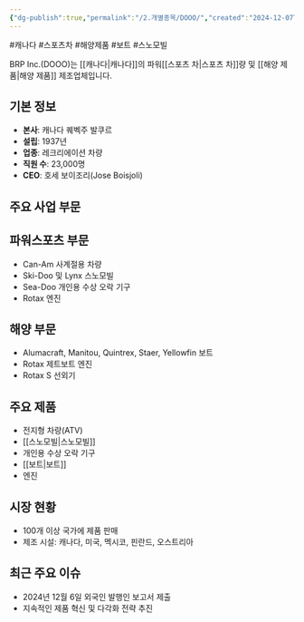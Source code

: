 ```yaml
---
{"dg-publish":true,"permalink":"/2.개별종목/DOOO/","created":"2024-12-07T12:42:23.228+09:00","updated":"2025-07-29T21:37:04.586+09:00"}
---
```


#캐나다 #스포츠차 #해양제품 #보트 #스노모빌 

BRP Inc.(DOOO)는 [[캐나다\|캐나다]]의 파워[[스포츠 차\|스포츠 차]]량 및 [[해양 제품\|해양 제품]] 제조업체입니다.

## 기본 정보

- **본사**: 캐나다 퀘벡주 발쿠르
- **설립**: 1937년
- **업종**: 레크리에이션 차량
- **직원 수**: 23,000명
- **CEO**: 호세 보이조리(Jose Boisjoli)

## 주요 사업 부문

## 파워스포츠 부문

- Can-Am 사계절용 차량
- Ski-Doo 및 Lynx 스노모빌
- Sea-Doo 개인용 수상 오락 기구
- Rotax 엔진

## 해양 부문

- Alumacraft, Manitou, Quintrex, Staer, Yellowfin 보트
- Rotax 제트보트 엔진
- Rotax S 선외기

## 주요 제품

- 전지형 차량(ATV)
- [[스노모빌\|스노모빌]]
- 개인용 수상 오락 기구
- [[보트\|보트]]
- 엔진

## 시장 현황

- 100개 이상 국가에 제품 판매
- 제조 시설: 캐나다, 미국, 멕시코, 핀란드, 오스트리아

## 최근 주요 이슈

- 2024년 12월 6일 외국인 발행인 보고서 제출
- 지속적인 제품 혁신 및 다각화 전략 추진